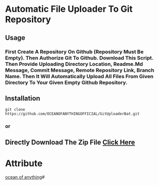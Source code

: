 # Automatic File Uploader To Git Repository
## Usage
### First Create A Repository On Github (Repository Must Be Empty). Then Authorize Git To Github. Download This Script. Then Provide Uploading Directory Location, Readme.Md Message, Commit Message, Remote Repository Link, Branch Name. Then It Will Automatically Upload All Files From Given Directory To Your Given Empty Github Repository.  
## Installation
```shell
git clone https://github.com/OCEANOFANYTHINGOFFICIAL/GitUploaderBat.git
```
### or
## Directly Download The Zip File [Click Here](https://github.com/OCEANOFANYTHINGOFFICIAL/GitUploaderBat/archive/refs/heads/main.zip)
# Attribute
[ocean of anything](https://oceanofanythingg.blogspot.com)#  
